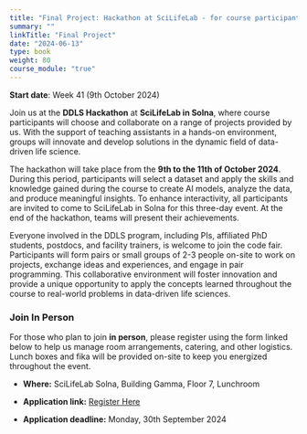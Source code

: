 ```yaml
---
title: "Final Project: Hackathon at SciLifeLab - for course participants and DDLS fellows"
summary: ""
linkTitle: "Final Project"
date: "2024-06-13"
type: book
weight: 80
course_module: "true"
---
```




<!-- updated: 14.08.2024 -->
**Start date**: Week 41 (9th October 2024)

Join us at the **DDLS Hackathon** at **SciLifeLab in Solna**, where course participants will choose and collaborate on a range of projects provided by us. With the support of teaching assistants in a hands-on environment, groups will innovate and develop solutions in the dynamic field of data-driven life science.

The hackathon will take place from the **9th to the 11th of October 2024**. During this period, participants will select a dataset and apply the skills and knowledge gained during the course to create AI models, analyze the data, and produce meaningful insights. To enhance interactivity, all participants are invited to come to SciLifeLab in Solna for this three-day event. At the end of the hackathon, teams will present their achievements.

Everyone involved in the DDLS program, including PIs, affiliated PhD students, postdocs, and facility trainers, is welcome to join the code fair. Participants will form pairs or small groups of 2-3 people on-site to work on projects, exchange ideas and experiences, and engage in pair programming. This collaborative environment will foster innovation and provide a unique opportunity to apply the concepts learned throughout the course to real-world problems in data-driven life sciences.

### Join In Person

For those who plan to join **in person**, please register using the form linked below to help us manage room arrangements, catering, and other logistics. Lunch boxes and fika will be provided on-site to keep you energized throughout the event.

- **Where:** SciLifeLab Solna, Building Gamma, Floor 7, Lunchroom

- **Application link:** [Register Here](https://forms.gle/XNe9J5W6wTVUY6127)

- **Application deadline:** Monday, 30th September 2024